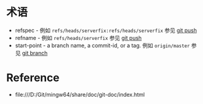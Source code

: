 # 术语
- refspec - 例如 `refs/heads/serverfix:refs/heads/serverfix` 参见 [git push](push.md)
- refname - 例如 `refs/heads/serverfix` 参见 [git push](push.md)
- start-point - a branch name, a commit-id, or a tag. 例如 `origin/master` 参见 [git branch](branch.md)


# Reference
- file:///D:/Git/mingw64/share/doc/git-doc/index.html
